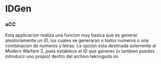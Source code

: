 #  IDGen
###  aCC
Esta applicacion realiza una funcion muy basica que es generar aleatoriamente un ID, los cuales se generaran o todos numeros o una combinacion de numeros y letras.
La opcion <Establecer> esta destinada solamente al Modern Warfare 3, pues establece el ID que generes (o tambien puedes introducir uno propio) dentro del archivo teknogods.ini.